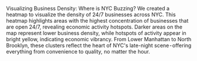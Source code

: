 Visualizing Business Density: Where is NYC Buzzing?
We created a heatmap to visualize the density of 24/7 businesses across NYC. This heatmap highlights areas with the highest concentration of businesses that are open 24/7, revealing economic activity hotspots. Darker areas on the map represent lower business density, while hotspots of activity appear in bright yellow, indicating economic vibrancy.
From Lower Manhattan to North Brooklyn, these clusters reflect the heart of NYC's late-night scene - offering everything from convenience to quality, no matter the hour.
